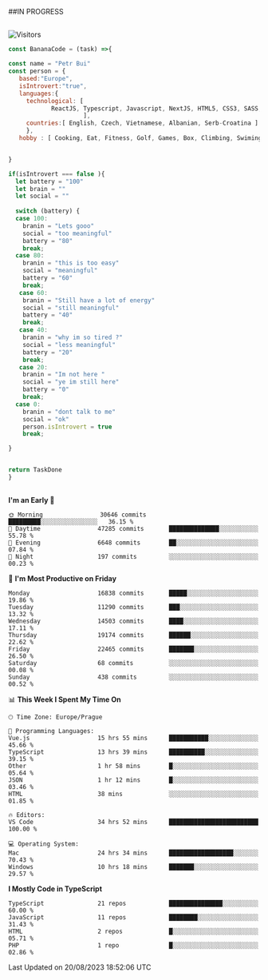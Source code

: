 ##IN PROGRESS
##
![Visitors](https://komarev.com/ghpvc/?username=petrbui&style=for-the-badge&label=Visitors+👀)
```Javascript
const BananaCode = (task) =>{

const name = "Petr Bui"
const person = {
   based:"Europe",
   isIntrovert:"true",
   languages:{
     technological: [ 
            ReactJS, Typescript, Javascript, NextJS, HTML5, CSS3, SASS, Redux, Node, Storybook, Styled-Component
                     ],
     countries:[ English, Czech, Vietnamese, Albanian, Serb-Croatina ]
     },
   hobby : [ Cooking, Eat, Fitness, Golf, Games, Box, Climbing, Swiming],


}

if(isIntrovert === false ){
  let battery = "100"
  let brain = ""
  let social = ""
  
  switch (battery) {
  case 100:
    branin = "Lets gooo"
    social = "too meaningful"
    battery = "80"
    break;
  case 80:
    branin = "this is too easy"
    social = "meaningful"
    battery = "60"
    break;
   case 60:
    branin = "Still have a lot of energy"
    social = "still meaningful"
    battery = "40"
    break;
   case 40:
    branin = "why im so tired ?"
    social = "less meaningful"
    battery = "20"
    break;
   case 20:
    branin = "Im not here "
    social = "ye im still here"
    battery = "0"
    break;
  case 0:
    branin = "dont talk to me"
    social = "ok"
    person.isIntrovert = true
    break;

}


return TaskDone
}
```



##
<!--
[![My GitHub stats](https://github-readme-stats.vercel.app/api?username=petrbui&theme=github_dark)](https://github.com/anuraghazra/github-readme-stats)

[![My wakatime stats](https://github-readme-stats.vercel.app/api/wakatime?username=petrbui&theme=github_dark)](https://github.com/anuraghazra/github-readme-stats)
-->
<!--START_SECTION:waka-->
**I'm an Early 🐤** 

```text
🌞 Morning                30646 commits       █████████░░░░░░░░░░░░░░░░   36.15 % 
🌆 Daytime                47285 commits       ██████████████░░░░░░░░░░░   55.78 % 
🌃 Evening                6648 commits        ██░░░░░░░░░░░░░░░░░░░░░░░   07.84 % 
🌙 Night                  197 commits         ░░░░░░░░░░░░░░░░░░░░░░░░░   00.23 % 
```
📅 **I'm Most Productive on Friday** 

```text
Monday                   16838 commits       █████░░░░░░░░░░░░░░░░░░░░   19.86 % 
Tuesday                  11290 commits       ███░░░░░░░░░░░░░░░░░░░░░░   13.32 % 
Wednesday                14503 commits       ████░░░░░░░░░░░░░░░░░░░░░   17.11 % 
Thursday                 19174 commits       ██████░░░░░░░░░░░░░░░░░░░   22.62 % 
Friday                   22465 commits       ███████░░░░░░░░░░░░░░░░░░   26.50 % 
Saturday                 68 commits          ░░░░░░░░░░░░░░░░░░░░░░░░░   00.08 % 
Sunday                   438 commits         ░░░░░░░░░░░░░░░░░░░░░░░░░   00.52 % 
```


📊 **This Week I Spent My Time On** 

```text
🕑︎ Time Zone: Europe/Prague

💬 Programming Languages: 
Vue.js                   15 hrs 55 mins      ███████████░░░░░░░░░░░░░░   45.66 % 
TypeScript               13 hrs 39 mins      ██████████░░░░░░░░░░░░░░░   39.15 % 
Other                    1 hr 58 mins        █░░░░░░░░░░░░░░░░░░░░░░░░   05.64 % 
JSON                     1 hr 12 mins        █░░░░░░░░░░░░░░░░░░░░░░░░   03.46 % 
HTML                     38 mins             ░░░░░░░░░░░░░░░░░░░░░░░░░   01.85 % 

🔥 Editors: 
VS Code                  34 hrs 52 mins      █████████████████████████   100.00 % 

💻 Operating System: 
Mac                      24 hrs 34 mins      ██████████████████░░░░░░░   70.43 % 
Windows                  10 hrs 18 mins      ███████░░░░░░░░░░░░░░░░░░   29.57 % 
```

**I Mostly Code in TypeScript** 

```text
TypeScript               21 repos            ███████████████░░░░░░░░░░   60.00 % 
JavaScript               11 repos            ████████░░░░░░░░░░░░░░░░░   31.43 % 
HTML                     2 repos             █░░░░░░░░░░░░░░░░░░░░░░░░   05.71 % 
PHP                      1 repo              █░░░░░░░░░░░░░░░░░░░░░░░░   02.86 % 
```




 Last Updated on 20/08/2023 18:52:06 UTC
<!--END_SECTION:waka-->
